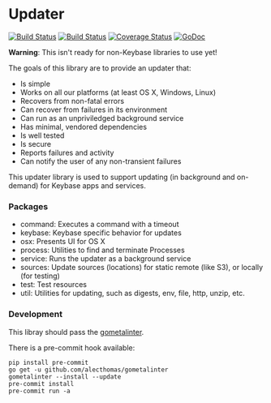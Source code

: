 # Updater

[![Build Status](https://travis-ci.org/keybase/go-updater.svg?branch=master)](https://travis-ci.org/keybase/go-updater)
[![Build Status](https://ci.appveyor.com/api/projects/status/github/keybase/go-updater?branch=master&svg=true)](https://ci.appveyor.com/project/keybase/go-updater)
[![Coverage Status](https://coveralls.io/repos/github/keybase/go-updater/badge.svg?branch=master)](https://coveralls.io/github/keybase/go-updater?branch=master)
[![GoDoc](https://godoc.org/github.com/keybase/go-updater?status.svg)](https://godoc.org/github.com/keybase/go-updater)

**Warning**: This isn't ready for non-Keybase libraries to use yet!

The goals of this library are to provide an updater that:

- Is simple
- Works on all our platforms (at least OS X, Windows, Linux)
- Recovers from non-fatal errors
- Can recover from failures in its environment
- Can run as an unpriviledged background service
- Has minimal, vendored dependencies
- Is well tested
- Is secure
- Reports failures and activity
- Can notify the user of any non-transient failures

This updater library is used to support updating (in background and on-demand)
for Keybase apps and services.


### Packages

- command: Executes a command with a timeout
- keybase: Keybase specific behavior for updates
- osx: Presents UI for OS X
- process: Utilities to find and terminate Processes
- service: Runs the updater as a background service
- sources: Update sources (locations) for static remote (like S3), or locally (for testing)
- test: Test resources
- util: Utilities for updating, such as digests, env, file, http, unzip, etc.


### Development

This libray should pass the [gometalinter](https://github.com/alecthomas/gometalinter).

There is a pre-commit hook available:

```
pip install pre-commit
go get -u github.com/alecthomas/gometalinter
gometalinter --install --update
pre-commit install
pre-commit run -a
```
